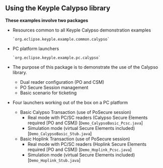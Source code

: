 **Using the Keyple Calypso library**
---

**These examples involve two packages**

- Resources common to all Keyple Calypso demonstration examples

      `org.eclipse.keyple.example.common.calypso`
- PC platform launchers

      `org.eclipse.keyple.example.pc.calypso`
* The purpose of this package is to demonstrate the use of the Calypso library.

  * Dual reader configuration (PO and CSM)
  * PO Secure Session management
  * Basic scenario for ticketing

* Four launchers working out of the box on a PC platform

  * Basic Calypso Transaction (use of PoSecure session) 
    * Real mode with PC/SC readers (Calypso Secure Elements required [PO and CSM]) [`Demo_CalypsoBasic_Pcsc.java`]
    * Simulation mode (virtual Secure Elements included) [`Demo_CalypsoBasic_Stub.java`]
  * Basic Hoplink Transaction (use of PoSecure session) 
    * Real mode with PC/SC readers (Hoplink Secure Elements required [PO and CSM]) [`Demo_Hoplink_Pcsc.java`]
    * Simulation mode (virtual Secure Elements included) [`Demo_Hoplink_Stub.java`]
